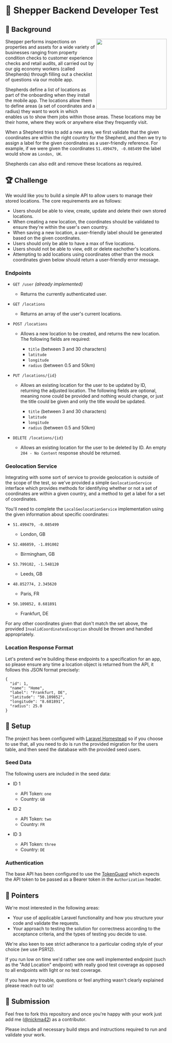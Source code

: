 # :pencil: Shepper Backend Developer Test

## :book: Background
<img align="right" width="220" src="https://github.com/shepper-tech/shepper-backend-test/blob/master/app_preview.png?raw=true">

Shepper performs inspections on properties and assets for a wide variety of businesses ranging from property condition checks to customer experience checks and retail audits, all carried out by our gig economy workers (called Shepherds) through filling out a checklist of questions via our mobile app.

Shepherds define a list of locations as part of the onboarding when they install the mobile app. The locations allow them to define areas (a set of coordinates and a radius) they want to work in which enables us to show them jobs within those areas. These locations may be their home, where they work or anywhere else they frequently visit.

When a Shepherd tries to add a new area, we first validate that the given coordinates are within the right country for the Shepherd, and then we try to assign a label for the given coordinates as a user-friendly reference. For example, if we were given the coordinates `51.499479, -0.085499` the label would show as `London, UK`.

Shepherds can also edit and remove these locations as required.

## :trophy: Challenge
We would like you to build a simple API to allow users to manage their stored locations. The core requirements are as follows:

- Users should be able to view, create, update and delete their own stored locations.
- When creating a new location, the coordinates should be validated to ensure they're within the user's own country.
- When saving a new location, a user-friendly label should be generated based on the given coordinates.
- Users should only be able to have a max of five locations.
- Users should not be able to view, edit or delete eachother's locations.
- Attempting to add locations using coordinates other than the mock coordinates given below should return a user-friendly error message.

### Endpoints
- `GET /user` _(already implemented)_
  - Returns the currently authenticated user.

- `GET /locations`
  - Returns an array of the user's current locations.

- `POST /locations`
  - Allows a new location to be created, and returns the new location. The following fields are required:

    - `title` (between 3 and 30 characters)
    - `latitude`
    - `longitude`
    - `radius` (between 0.5 and 50km)

- `PUT /locations/{id}`
  - Allows an existing location for the user to be updated by ID, returning the adjusted location. The following fields are optional, meaning none could be provided and nothing would change, or just the title could be given and only the title would be updated.

    - `title` (between 3 and 30 characters)
    - `latitude`
    - `longitude`
    - `radius` (between 0.5 and 50km)

- `DELETE /locations/{id}`
  - Allows an existing location for the user to be deleted by ID. An empty `204 - No Content` response should be returned.
  
### Geolocation Service
Integrating with some sort of service to provide geolocation is outside of the scope of the test, so we've provided a simple `GeolocationService` interface which provides methods for identifying whether or not a set of coordinates are within a given country, and a method to get a label for a set of coordinates.

You'll need to complete the `LocalGeolocationService` implementation using the given information about specific coordinates:

- `51.499479, -0.085499`
  - London, GB
  
- `52.486059, -1.891002`
  - Birmingham, GB
  
- `53.799102, -1.548120`
  - Leeds, GB
  
- `48.852774, 2.345620`
  - Paris, FR

- `50.109852, 8.681891`
  - Frankfurt, DE
  
For any other coordinates given that don't match the set above, the provided `InvalidCoordinatesException` should be thrown and handled appropriately.

### Location Response Format

Let's pretend we're building these endpoints to a specification for an app, so please ensure any time a location object is returned from the API, it follows this JSON format precisely:

```
{
  "id": 1,
  "name": "Home",
  "label": "Frankfurt, DE",
  "latitude": "50.109852",
  "longitude": "8.681891",
  "radius": 25.0
}
```

## :wrench: Setup

The project has been configured with [Laravel Homestead](https://laravel.com/docs/7.x/homestead#per-project-installation) so if you choose to use that, all you need to do is run the provided migration for the users table, and then seed the database with the provided seed users.

### Seed Data

The following users are included in the seed data:

- ID 1
  - API Token: `one`
  - Country: `GB`
  
- ID 2
  - API Token: `two`
  - Country: `FR`
  
- ID 3
  - API Token: `three`
  - Country: `DE`
  
### Authentication

The base API has been configured to use the [TokenGuard](https://github.com/laravel/framework/blob/7.x/src/Illuminate/Auth/TokenGuard.php) which expects the API token to be passed as a Bearer token in the `Authorization` header.

## :eyes: Pointers
We're most interested in the following areas:

- Your use of applicable Laravel functionality and how you structure your code and validate the requests.
- Your approach to testing the solution for correctness according to the acceptance criteria, and the types of testing you decide to use.

We're also keen to see strict adherance to a particular coding style of your choice (we use PSR12).

If you run low on time we'd rather see one well implemented endpoint (such as the "Add Location" endpoint) with really good test coverage as opposed to all endpoints with light or no test coverage.

If you have any trouble, questions or feel anything wasn't clearly explained please reach out to us!

## :postbox: Submission
Feel free to fork this repository and once you're happy with your work just add me ([@nickma42](https://github.com/nickma42)) as a contributor.

Please include all necessary build steps and instructions required to run and validate your work.
